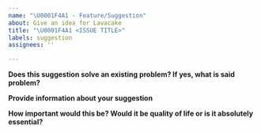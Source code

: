 ```yaml
---
name: "\U0001F4A1 - Feature/Suggestion"
about: Give an idea for Lavacake
title: "\U0001F4A1 <ISSUE TITLE>"
labels: suggestion
assignees: ''

---
```


**Does this suggestion solve an existing problem? If yes, what is said problem?**

**Provide information about your suggestion**

**How important would this be? Would it be quality of life or is it absolutely essential?**
